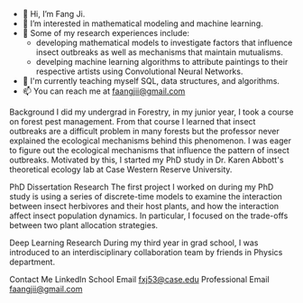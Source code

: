 - 👋 Hi, I’m Fang Ji. 
- 👀 I’m interested in mathematical modeling and machine learning. 
- 🌱 Some of my research experiences include:
  - developing mathematical models to investigate factors that influence insect outbreaks as well as mechanisms that maintain mutualisms.
  - develping machine learning algorithms to attribute paintings to their respective artists using Convolutional Neural Networks. 
- 💞️ I'm currently teaching myself SQL, data structures, and algorithms.
- 📫 You can reach me at faangjii@gmail.com

Background
I did my undergrad in Forestry, in my junior year, I took a course on forest pest management. From that course I learned that insect outbreaks are a difficult problem in many forests but the professor never explained the ecological mechanisms behind this phenomenon. I was eager to figure out the ecological mechanisms that influence the pattern of insect outbreaks. Motivated by this, I started my PhD study in Dr. Karen Abbott's theoretical ecology lab at Case Western Reserve University. 

PhD Dissertation Research 
The first project I worked on during my PhD study is using a series of discrete-time models to examine the interaction between insect herbivores and their host plants, and how the interaction affect insect population dynamics. In particular, I focused on the trade-offs between two plant allocation strategies. 

Deep Learning Research
During my third year in grad school, I was introduced to an interdisciplinary collaboration team by friends in Physics department. 

Contact Me
LinkedIn
School Email fxj53@case.edu
Professional Email faangjii@gmail.com


<!---
fang-ji/fang-ji is a ✨ special ✨ repository because its `README.md` (this file) appears on your GitHub profile.
You can click the Preview link to take a look at your changes.
--->
